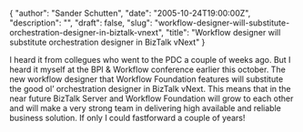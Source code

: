 {
  "author": "Sander Schutten",
  "date": "2005-10-24T19:00:00Z",
  "description": "",
  "draft": false,
  "slug": "workflow-designer-will-substitute-orchestration-designer-in-biztalk-vnext",
  "title": "Workflow designer will substitute orchestration designer in BizTalk vNext"
}


I heard it from collegues who went to the PDC a couple of weeks ago. But I heard it myself at the BPI & Workflow conference earlier this october. The new workflow designer that Workflow Foundation features will substitute the good ol’ orchestration designer in BizTalk vNext. This means that in the near future BizTalk Server and Workflow Foundation will grow to each other and will make a very strong team in delivering high available and reliable business solution. If only I could fastforward a couple of years!

